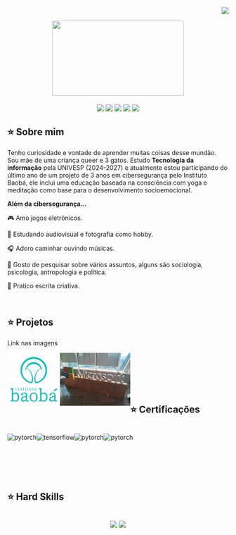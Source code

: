 <img align="right" src="https://komarev.com/ghpvc/?username=larigiampietro&color=D8BFD8"><br>
<div align="center">
  <a>
    <td><img src="https://media1.tenor.com/m/EN5ilzL2xvEAAAAC/neoboxd.gif" width="300px" height="170px"> </td>
  </a>
</div>
<br>

<div align="center">
  <!-- Work Links -->
  <a href="https://github.com/larigiampietro" target="_blank"><img src="https://img.shields.io/badge/GitHub-100000?style=for-the-badge&logo=github&logoColor=white" target="_blank"></a>
  <a href="https://www.linkedin.com/in/larissagiampietro/" target="_blank"><img src="https://img.shields.io/badge/-LinkedIn-%230077B5?style=for-the-badge&logo=linkedin&logoColor=white" target="_blank"></a>
  <a href = "mailto:larissa.cybersec@gmail.com"><img src="https://img.shields.io/badge/Gmail-D14836?style=for-the-badge&logo=gmail&logoColor=white"></a>
  <!-- Social Links -->
  <a href="https://www.instagram.com/lari_giampietro/" target="_blank"><img src="https://img.shields.io/badge/-Instagram-%23E4405F?style=for-the-badge&logo=instagram&logoColor=white" target="_blank"></a>
  <a href="https://tryhackme.com/p/larissa.cybersec">
    <img src="https://img.shields.io/badge/TryHackMe-212C42.svg?style=for-the-badge&logo=TryHackMe&logoColor=white" />        
  </a>
</div>

## ⭐️ Sobre mim

Tenho curiosidade e vontade de aprender muitas coisas desse mundão. Sou mãe de uma criança queer e 3 gatos. Estudo <b>Tecnologia da informação</b> pela UNIVESP (2024-2027) e atualmente estou participando do último ano de um projeto de 3 anos em cibersegurança pelo Instituto Baobá, ele inclui uma educação baseada na consciência com yoga e meditação como base para o desenvolvimento socioemocional.


<b>Além da cibersegurança...</b>

🎮 Amo jogos eletrônicos.

📸 Estudando audiovisual e fotografia como hobby.
  
🎧 Adoro caminhar ouvindo músicas.

🔎 Gosto de pesquisar sobre vários assuntos, alguns são sociologia, psicologia, antropologia e política.

📃 Pratico escrita criativa.

<br>

## ⭐️ Projetos
Link nas imagens
  <br>
  
  <a href="https://institutobaoba.org/" target="_blank"> <img align="left" src="https://github.com/larigiampietro/larigiampietro/blob/main/baob.jpg" alt="tensorflow" height="120px"/> 
  <a href="https://rose-notebook-ba0.notion.site/Baob-Microsoft-3c718ed415924fbf98058f9beb8371db" target="_blank"> <img align="left" src="https://github.com/larigiampietro/larigiampietro/blob/main/micros.jpg" alt="tensorflow" height="120px"/> </a>
  
  <br>
<br>
<br>
<br>
<br>

## ⭐️ Certificações 
  <br>
    <a href="https://www.credly.com/badges/fb024453-c165-4159-a9f6-da87fb213eed/linked_in_profile" target="_blank"> <img align="left" src="https://images.credly.com/size/340x340/images/63482325-a0d6-4f64-ae75-f5f33922c7d0/CompTIA_A_2Bce.png" alt="pytorch" height="120px"/> </a> 
    <a href="https://www.credly.com/badges/f1b3ce74-59df-4e68-972d-a2c96684546e/linked_in_profile" target="_blank"> <img align="left" src="https://th.bing.com/th/id/OIP.abKAcnC23yvdnWXIcaJhhQAAAA?rs=1&pid=ImgDetMain" alt="tensorflow" height="120px"/> </a>
    <a href="https://www.credly.com/earner/earned/badge/49adb3e8-37bb-42a6-b952-63aee59a808b" target="_blank"> <img align="left" src="https://images.credly.com/size/340x340/images/0a6d331e-8abf-4272-a949-33f754569a76/CCNAENSA__1_.png" alt="pytorch" height="120px"/>
    <a href="https://www.credly.com/badges/3ff08aa1-59ed-4038-b090-df869cb751ad/public_url" target="_blank"> <img align="left" src="https://images.credly.com/size/110x110/images/00634f82-b07f-4bbd-a6bb-53de397fc3a6/image.png" alt="pytorch" height="120px"/> </a> </p>
  <br>

<br>
<br>
<br>
<br>

## ⭐️ Hard Skills
  <br>
  <div align="center">
    <a <!-- Python --> <img src="https://img.shields.io/badge/Python-FFD43B?style=for-the-badge&logo=python&logoColor=blue"> </a>
    <a <!-- Windows --> <img src="https://img.shields.io/badge/Windows-0078D6?style=for-the-badge&logo=windows&logoColor=white"> </a> </p>
  </div>
  <br>
<br>

<br>
